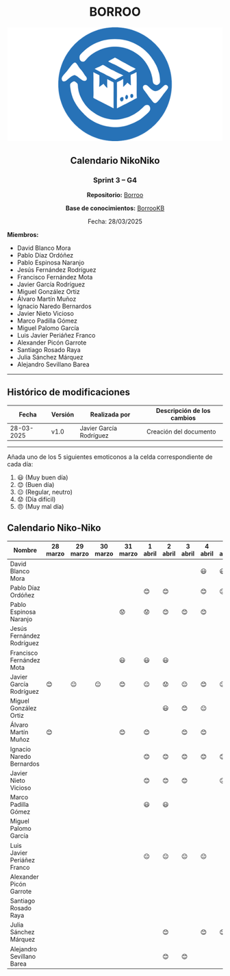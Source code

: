 <div align=center>

# BORROO

![](../imagenes/borrooLogo.png)

## Calendario NikoNiko

### Sprint 3 – G4

**Repositorio:** [Borroo](https://github.com/ISPP-2425-G4/borroo)

**Base de conocimientos:** [BorrooKB](https://borrookb.netlify.app/)

Fecha: 28/03/2025

</div>

**Miembros:**

- David Blanco Mora
- Pablo Díaz Ordóñez
- Pablo Espinosa Naranjo
- Jesús Fernández Rodríguez
- Francisco Fernández Mota
- Javier García Rodríguez
- Miguel González Ortiz
- Álvaro Martín Muñoz
- Ignacio Naredo Bernardos
- Javier Nieto Vicioso
- Marco Padilla Gómez
- Miguel Palomo García
- Luis Javier Periáñez Franco
- Alexander Picón Garrote
- Santiago Rosado Raya
- Julia Sánchez Márquez
- Alejandro Sevillano Barea

---

## **Histórico de modificaciones**

| Fecha      | Versión | Realizada por           | Descripción de los cambios |
| ---------- | ------- | ----------------------- | -------------------------- |
| 28-03-2025 | v1.0    | Javier García Rodríguez | Creación del documento     |

---

Añada uno de los 5 siguientes emoticonos a la celda correspondiente de cada día:

1. :smiley: (Muy buen día)
2. :blush: (Buen día)
3. :neutral_face: (Regular, neutro)
4. :worried: (Día difícil)
5. :angry: (Muy mal día)

## Calendario Niko-Niko

| Nombre                      | 28 marzo | 29 marzo | 30 marzo | 31 marzo | 1 abril | 2 abril | 3 abril | 4 abril | 5 abril | 6 abril | 7 abril | 8 abril | 9 abril | 10 abril |
|-----------------------------|----------|----------|----------|----------|---------|---------|---------|---------|---------|---------|---------|---------|---------|----------|
| David Blanco Mora           |          |          |          |          |         |         |         | :smiley:| :smiley:|:neutral_face:|:neutral_face:|:blush:|:blush: |
| Pablo Díaz Ordóñez          |          |          |          |          | :blush: | :blush: |         | :blush: |:neutral_face:| :blush: |    | :blush: | :blush: |          |
| Pablo Espinosa Naranjo      |          |          |          | :worried:|:worried:| :blush: | :blush: | :blush: |         |         |         |         |:worried:|  :smiley:|
| Jesús Fernández Rodríguez   |          |          |          |          |         |         |         |         |         |         |         |         |         |          |
| Francisco Fernández Mota    |          |          |          | :smiley: | :smiley:| :smiley:|         |         |         | :blush: |         | :smiley:|         |          |
| Javier García Rodríguez     |:blush:|:neutral_face:|:neutral_face:|:blush:|:neutral_face:|:worried:|:neutral_face:|:blush:|:neutral_face:|:neutral_face:|:blush:|:neutral_face:|         |          |
| Miguel González Ortiz       |          |          |          |          |         | :smiley: | :blush: | :neutral_face: |         | :smiley: |         |         |         |          |
| Álvaro Martín Muñoz         | :blush:  |          |          |      :blush:      |     :blush:      |         |    :blush:     |  :blush:       |         |     :blush:    |         |         |    :blush:     |     :blush:       |
| Ignacio Naredo Bernardos    |          |          |          |          | :blush: | :blush: | :blush: |:blush:  |  :blush:|      :blush: |    :blush:     |  :smiley:       |    :smiley:     |          |
| Javier Nieto Vicioso        |          |          |          |          | :blush: | :blush: | :blush: |         | :neutral_face: | :blush: | :blush: | :blush: |         |          |
| Marco Padilla Gómez         |          |          |          |          |:smiley: |:smiley: |         |         |         |         |:smiley: |:smiley: |:smiley: |          |
| Miguel Palomo García        |          |          |          |          |         |         |         |         |         |         |         |         |         |          |
| Luis Javier Periáñez Franco |          |          |          |          | :neutral_face:|:neutral_face:|:neutral_face:|:neutral_face:|         |         |         |:worried:| :worried: |          |
| Alexander Picón Garrote     |          |          |          |          |         |         |         |         |         |         |         |         |         |          |
| Santiago Rosado Raya        |          |          |          |          |         |         |         |         |         |         |         |         |         |          |
| Julia Sánchez Márquez       |          |          |          |          |         | :blush: |         | :blush: | :blush: |         | :blush: | :blush: | :blush: | :blush:  |
| Alejandro Sevillano Barea   |          |          |          |          |         | :blush: | :blush: |         |         |         |         |         |         |         |          |
